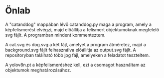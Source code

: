 # Önlab
A "catanddog" mappában lévő catanddog.py maga a program, amely a képfelismerést elvégzi, majd előállítja a felismert objektumoknak megfelelő svg fájlt. A programban mindent kommenteztem.

A cat.svg és dog.svg a két fájl, amelyet a program átméretez, majd a background.svg fájlt felhasználva előállítja az output.svg fájlt. A repositoryban található több jpg fájl, amelyeken a feladatot teszteltem.

A yolov8n.pt a képfelismeréshez kell, ezt a csomagot használtam az objektumok meghatározásához.